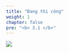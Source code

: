 ```yaml
---
title: "Đang thi công"
weight: 1
chapter: false
pre: "<b> 3.1 </b>"
---
```


![](../../../images/1/work.bmp)